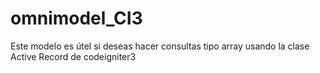 # omnimodel_CI3
Este modelo es útel si deseas hacer consultas tipo array usando la clase Active Record de codeigniter3
